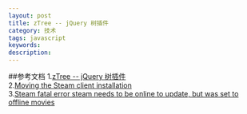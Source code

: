 ```yaml
---
layout: post
title: zTree -- jQuery 树插件
category: 技术
tags: javascript
keywords: 
description: 
---
```



##参考文档
1.<a href="http://www.ztree.me/v3/main.php#_zTreeInfo" target="_blank">zTree -- jQuery 树插件</a><br> 
2.<a href="http://negativo17.org/steam/" target="_blank">Moving the Steam client installation</a><br>
3.<a href="http://askubuntu.com/questions/256628/steam-fatal-error-steam-needs-to-be-online-to-update-but-was-set-to-offline-mov" target="_blank">Steam fatal error steam needs to be online to update, but was set to offline movies</a><br>
